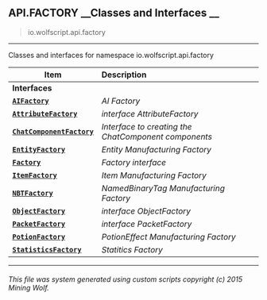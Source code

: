 ## API.FACTORY __Classes and Interfaces __

>io.wolfscript.api.factory

---

Classes and interfaces for namespace io.wolfscript.api.factory

Item | Description   
--- | :--- 
__Interfaces__|
__[`AIFactory`](AIFactory.md)__ | _AI Factory_ 
__[`AttributeFactory`](AttributeFactory.md)__ | _interface AttributeFactory_ 
__[`ChatComponentFactory`](ChatComponentFactory.md)__ | _Interface to creating the ChatComponent components_ 
__[`EntityFactory`](EntityFactory.md)__ | _Entity Manufacturing Factory_ 
__[`Factory`](Factory.md)__ | _Factory interface_ 
__[`ItemFactory`](ItemFactory.md)__ | _Item Manufacturing Factory_ 
__[`NBTFactory`](NBTFactory.md)__ | _NamedBinaryTag Manufacturing Factory_ 
__[`ObjectFactory`](ObjectFactory.md)__ | _interface ObjectFactory_ 
__[`PacketFactory`](PacketFactory.md)__ | _interface PacketFactory_ 
__[`PotionFactory`](PotionFactory.md)__ | _PotionEffect Manufacturing Factory_ 
__[`StatisticsFactory`](StatisticsFactory.md)__ | _Statitics Factory_ 



---



###### This file was system generated using custom scripts copyright (c) 2015 Mining Wolf.
	

